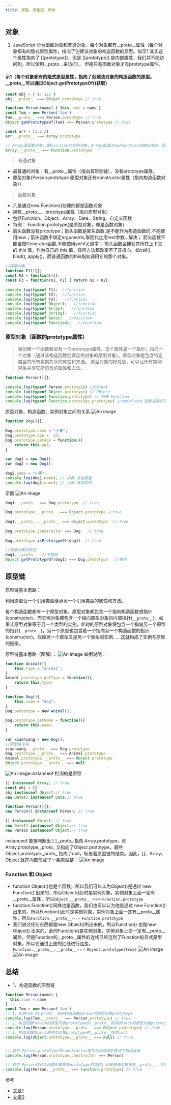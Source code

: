 ```yaml
---
title: 原型、原型链、继承
---
```

## 对象
1. JavaScript 分为函数对象和普通对象，每个对象都有__proto__属性（每个对象都有的隐式原型属性，指向了创建该对象的构造函数的原型。如示1
其实这个属性指向了 [[prototype]]，但是 [[prototype]] 是内部属性，我们并不能访问到，所以使用__proto__来访问），
但是只有函数对象才有prototype属性。


#### 示1（每个对象都有的隐式原型属性，指向了创建该对象的构造函数的原型。__proto__可以通过Object.getPrototypeOf()获取）
```javascript
const obj = { a: 123 }
obj.__proto__ === Object.prototype // true

function Person(name) { this.name = name }
const Tom = new Person('tom')
Tom.__proto__ === Person.prototype // true
Object.getPrototypeOf(Tom) === Person.prototype // true

const arr = [1,2,3]
arr.__proto__ === Array.prototype

// Array是函数对象，是Function的实例对象，Array是通过newFunction创建出来的。因为Array是Function的实例，所以Array.__proto__ === Function.prototype
Array.__proto__ === Function.prototype
```

> 普通对象
- 最普通的对象：有__proto__属性（指向其原型链），没有prototype属性。
- 原型对象(Person.prototype 原型对象还有constructor属性（指向构造函数对象）)

> 函数对象
- 凡是通过new Function()创建的都是函数对象
- 拥有__proto__、prototype属性（指向原型对象）
- 包括Function、Object、Array、Date、String、自定义函数
- 特例： Function.prototype(是原型对象，却是函数对象)
- 箭头函数没有prototype；箭头函数是匿名函数,是不能作为构造函数的,不能使用new；箭头函数不绑定arguments,取而代之用rest参数…解决；
箭头函数不能当做Generator函数,不能使用yield关键字；
 箭头函数会捕获其所在上下文的 this 值，作为自己的 this 值，任何方法都改变不了其指向，如call(), bind(), apply()，而普通函数的this指向调用它的那个对象。

```javascript
//函数对象  
function F1(){};  
const F2 = function(){};  
const F3 = function(n1, n2) { return n1 + n2};  
  
console.log(typeof F1);  //function  
console.log(typeof F2);  //function  
console.log(typeof F3);   //function  
console.log(typeof Object);   //function  
console.log(typeof Array);   //function  
console.log(typeof String);   //function  
console.log(typeof Date);   //function  
console.log(typeof Function);   //function  
```

### 原型对象（函数的prototype属性）

> 每创建一个函数都会有一个prototype属性，这个属性是一个指针，指向一个对象（通过该构造函数创建实例对象的原型对象）。原型对象是包含特定类型的所有实例共享的属性和方法。
>原型对象的好处是，可以让所有实例对象共享它所包含的属性和方法。

```javascript
function Person(){};  
  
console.log(typeof Person.prototype) //Object  
console.log(typeof Object.prototype) // Object  
console.log(typeof Function.prototype) // 特殊 Function  
console.log(typeof Function.prototype.prototype) //undefined 函数对象却没有prototype属性 
```

原型对象、构造函数、实例对象之间的关系
![An image](./image/prototype/prototype_instance.png)

```javascript
function Dog(){};  
  
Dog.prototype.name = "小黄";  
Dog.prototype.age =  13;  
Dog.prototype.getAge = function(){  
    return this.age;  
}  
  
var dog1 = new Dog();  
var dog2 = new Dog();  
  
dog2.name = "小黑";  
console.log(dog1.name); // 小黄 来自原型  
console.log(dog2.name); // 小黑 来自实例
```
示图
![An image](./image/prototype/instance.jpg)

```javascript
dog1.__proto__ === Dog.prototype  // true
  
Dog.prototype.__proto__ === Object.prototype //true
  
dog1.__proto__.__proto__ === Object.prototype  // true
  
Dog.prototype.constructor === Dog   // true
  
Dog.prototype.isPrototypeOf(dog1)  // true
  
//获取对象的原型  
dog1.__proto__  //不推荐  
Object.getPrototypeOf(dog1) === Dog.prototype   //推荐  
```

## 原型链


原型链基本思路：

利用原型让一个引用类型继承另一个引用类型的属性和方法。

每个构造函数都有一个原型对象，原型对象都包含一个指向构造函数想指针(constructor)，而实例对象都包含一个指向原型对象的内部指针(`__proto__`)。如果让原型对象等于另一个类型的实例，此时的原型对象将包含一个指向另一个原型的指针(`__proto__`)，另一个原型也包含着一个指向另一个构造函数的指针(constructor)。假如另一个原型又是另一个类型的实例……这就构成了实例与原型的链条。

原型链基本思路（图解）：
![An image](./image/prototype/yuanxinlian.png)
举例说明：
```javascript
function Animal(){  
    this.type = "animal";  
}  
Animal.prototype.getType = function(){  
    return this.type;  
}  
  
function Dog(){  
    this.name = "dog";  
}  
Dog.prototype = new Animal();  
  
Dog.prototype.getName = function(){  
    return this.name;  
}  
  
var xiaohuang = new Dog();  
//原型链关系  
xiaohuang.__proto__ === Dog.prototype  
Dog.prototype.__proto__ === Animal.prototype  
Animal.prototype.__proto__ === Object.prototype  
Object.prototype.__proto__ === null  
```
![An image](./image/prototype/proto_prototype.jpg)
instanceof 检测的是原型
```javascript
[] instanceof Array; // true
const obj = {}
obj instanceof Object;// true
new Date() instanceof Date;// true
 
function Person(){};
new Person() instanceof Person; // true
 
[] instanceof Object; // true
new Date() instanceof Object;// true
new Person instanceof Object;// true
```
instanceof 能够判断出 [ ].\_proto_  指向 Array.prototype，而 Array.prototype.\_proto_ 又指向了Object.prototype，最终 Object.prototype.\_proto_ 指向了null，标志着原型链的结束。因此，[]、Array、Object 就在内部形成了一条原型链：
![An image](./image/prototype/instanceof.png)

### Function 和 Object
- function Object()也是个函数，所以我们可以认为Object()是通过 new Function() 出来的，所以Object()此时是实例对象，实例对象上面一定有__proto__属性，所以`Object.__proto__` === `Function.prototype`
- function Function()同样也是函数，我们也可以认为他是通过 new Function() 出来的，所以Function()此时是实例对象，实例对象上面一定有__proto__属性，所以`Function.__proto__`=== `Function.prototype`
- 我们说过任何东西都是new Object()所出来的，所以Function() 也是new Object() 出来的，此时Function()是实例对象，实例对象上面一定有__proto__属性，但是Function的__proto__属性的连线已经连到了Function的显式原型对象，所以它通过上图的红线进行连接，
`Function.__proto__.__proto__`=== `Object.prototype(true)`
![An image](./image/prototype/Funcion_Object.png)
![An image](./image/prototype/Fun_Obj.png)
## 总结
- 1、构造函数的原型链
```javascript
function Person(name) {
  this.name = name
}
const Tom = new Person('tom')
// 1、实例Tom 的_proto_ 指向构造函数person的原型对象prototype
console.log(Tom.__proto__ === Person.prototype) // true
// 2、构造函数Person的原型对象prototype的__proto__指向Object的原型对象prototype
console.log(Person.prototype.__proto__ === Object.prototype) // true
// 3、构造函数Object的原型对象prototype的__proto__指向null
console.log(Object.prototype.__proto__ === null) // true


// 其中 Person.prototype的constructor属性在没修改的情况下指向自身
console.log(Person.prototype.constructor === Person)

// 其中 Person在作为函数对象拥有prototype的同时，也是普通对象拥有__proto__，且指向Function.prototype
console.log(Person.__proto__ === Function.prototype) // true
```

参考
- [文章1](https://zhuanlan.zhihu.com/p/22787302)
- [文章2](https://juejin.im/post/6844904093828251662)
